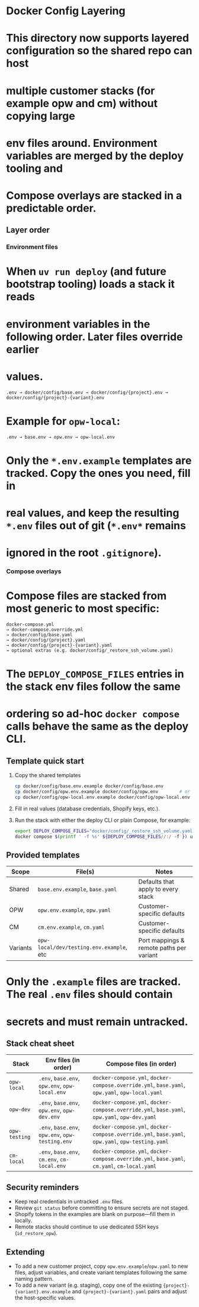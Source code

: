 # Docker Config Layering

#

# This directory now supports layered configuration so the shared repo can host

# multiple customer stacks (for example **opw** and **cm**) without copying large

# env files around. Environment variables are merged by the deploy tooling and

# Compose overlays are stacked in a predictable order.

## Layer order

### Environment files

# When `uv run deploy` (and future bootstrap tooling) loads a stack it reads

# environment variables in the following order. Later files override earlier

# values.

```
.env → docker/config/base.env → docker/config/{project}.env → docker/config/{project}-{variant}.env
```

# Example for `opw-local`:

```
.env → base.env → opw.env → opw-local.env
```

# Only the `*.env.example` templates are tracked. Copy the ones you need, fill in

# real values, and keep the resulting `*.env` files out of git (`*.env*` remains

# ignored in the root `.gitignore`).

### Compose overlays

# Compose files are stacked from most generic to most specific:

```
docker-compose.yml
→ docker-compose.override.yml
→ docker/config/base.yaml
→ docker/config/{project}.yaml
→ docker/config/{project}-{variant}.yaml
→ optional extras (e.g. docker/config/_restore_ssh_volume.yaml)
```

# The `DEPLOY_COMPOSE_FILES` entries in the stack env files follow the same

# ordering so ad-hoc `docker compose` calls behave the same as the deploy CLI.

## Template quick start

1. Copy the shared templates

   ```bash
   cp docker/config/base.env.example docker/config/base.env
   cp docker/config/opw.env.example docker/config/opw.env        # or cm.env
   cp docker/config/opw-local.env.example docker/config/opw-local.env
   ```

2. Fill in real values (database credentials, Shopify keys, etc.).

3. Run the stack with either the deploy CLI or plain Compose, for example:

   ```bash
   export DEPLOY_COMPOSE_FILES="docker/config/_restore_ssh_volume.yaml:docker/config/base.yaml:docker/config/opw.yaml:docker/config/opw-local.yaml"
   docker compose $(printf ' -f %s' ${DEPLOY_COMPOSE_FILES//:/ -f }) up
   ```

## Provided templates

| Scope    | File(s)                                  | Notes                                    |
|----------|------------------------------------------|------------------------------------------|
| Shared   | `base.env.example`, `base.yaml`          | Defaults that apply to every stack       |
| OPW      | `opw.env.example`, `opw.yaml`            | Customer-specific defaults               |
| CM       | `cm.env.example`, `cm.yaml`              | Customer-specific defaults               |
| Variants | `opw-local/dev/testing.env.example`, etc | Port mappings & remote paths per variant |

# Only the `.example` files are tracked. The real `.env` files should contain

# secrets and **must remain untracked**.

## Stack cheat sheet

| Stack         | Env files (in order)                             | Compose files (in order)                                                                         |
|---------------|--------------------------------------------------|--------------------------------------------------------------------------------------------------|
| `opw-local`   | `.env`, `base.env`, `opw.env`, `opw-local.env`   | `docker-compose.yml`, `docker-compose.override.yml`, `base.yaml`, `opw.yaml`, `opw-local.yaml`   |
| `opw-dev`     | `.env`, `base.env`, `opw.env`, `opw-dev.env`     | `docker-compose.yml`, `docker-compose.override.yml`, `base.yaml`, `opw.yaml`, `opw-dev.yaml`     |
| `opw-testing` | `.env`, `base.env`, `opw.env`, `opw-testing.env` | `docker-compose.yml`, `docker-compose.override.yml`, `base.yaml`, `opw.yaml`, `opw-testing.yaml` |
| `cm-local`    | `.env`, `base.env`, `cm.env`, `cm-local.env`     | `docker-compose.yml`, `docker-compose.override.yml`, `base.yaml`, `cm.yaml`, `cm-local.yaml`     |

## Security reminders

- Keep real credentials in untracked `.env` files.
- Review `git status` before committing to ensure secrets are not staged.
- Shopify tokens in the examples are blank on purpose—fill them in locally.
- Remote stacks should continue to use dedicated SSH keys (`id_restore_opw`).

## Extending

- To add a new customer project, copy `opw.env.example`/`opw.yaml` to new
  files, adjust variables, and create variant templates following the same
  naming pattern.
- To add a new variant (e.g. staging), copy one of the existing
  `{project}-{variant}.env.example` and `{project}-{variant}.yaml` pairs and
  adjust the host-specific values.

